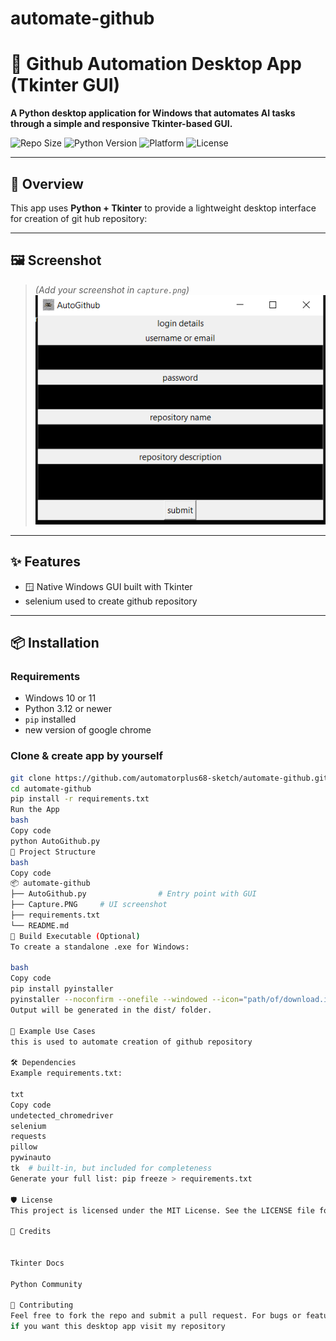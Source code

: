 # automate-github

# 🤖 Github Automation Desktop App (Tkinter GUI)

**A Python desktop application for Windows that automates AI tasks through a simple and responsive Tkinter-based GUI.**

![Repo Size](https://img.shields.io/github/repo-size/automatorplus68-sketch/automate-github)
![Python Version](https://img.shields.io/badge/python-3.12%2B-blue)
![Platform](https://img.shields.io/badge/platform-Windows-lightgrey)
![License](https://img.shields.io/github/license/automatorplus68-sketch/automate-github)

---

## 🧠 Overview

This app uses **Python + Tkinter** to provide a lightweight desktop interface for creation of git hub repository:

---

## 🖼️ Screenshot

> *(Add your screenshot in `capture.png`)*
![App Screenshot](Capture1.PNG)
---

## ✨ Features

- 🪟 Native Windows GUI built with Tkinter
- selenium used to create github repository

---

## 📦 Installation

### Requirements

- Windows 10 or 11
- Python 3.12 or newer
- `pip` installed
- new version of google chrome
### Clone & create app by yourself

```bash
git clone https://github.com/automatorplus68-sketch/automate-github.git
cd automate-github
pip install -r requirements.txt
Run the App
bash
Copy code
python AutoGithub.py
📁 Project Structure
bash
Copy code
📦 automate-github
├── AutoGithub.py                # Entry point with GUI
├── Capture.PNG     # UI screenshot
├── requirements.txt
└── README.md
🔧 Build Executable (Optional)
To create a standalone .exe for Windows:

bash
Copy code
pip install pyinstaller
pyinstaller --noconfirm --onefile --windowed --icon="path/of/download.ico" path/of/AutoGithub.py
Output will be generated in the dist/ folder.

🧪 Example Use Cases
this is used to automate creation of github repository

🛠 Dependencies
Example requirements.txt:

txt
Copy code
undetected_chromedriver
selenium
requests
pillow
pywinauto
tk  # built-in, but included for completeness
Generate your full list: pip freeze > requirements.txt

🛡 License
This project is licensed under the MIT License. See the LICENSE file for details.

🙌 Credits


Tkinter Docs

Python Community

🤝 Contributing
Feel free to fork the repo and submit a pull request. For bugs or feature suggestions, open an issue and if you had any ideas of automation please share with me.
if you want this desktop app visit my repository


